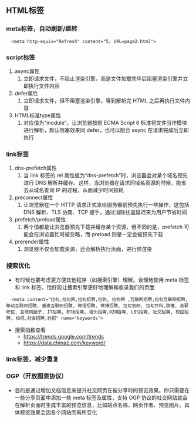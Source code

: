 ## HTML标签

### meta标签，自动刷新/跳转

```
  <meta http-equiv="Refresh" content="5; URL=page2.html">
```


### script标签

1. async属性
   1. 立即请求文件，不阻止渲染引擎，而是文件加载完毕后阻塞渲染引擎并立即执行文件内容
2. defer属性
   1. 立即请求文件，但不阻塞渲染引擎，等到解析完 HTML 之后再执行文件内容
3. HTML标准type属性
   1. 对应值为“module”。让浏览器按照 ECMA Script 6 标准将文件当作模块进行解析，默认阻塞效果同 defer，也可以配合 async 在请求完成后立即执行


### link标签

1. dns-prefetch属性
   1. 当 link 标签的 rel 属性值为“dns-prefetch”时，浏览器会对某个域名预先进行 DNS 解析并缓存。这样，当浏览器在请求同域名资源的时候，能省去从域名查询 IP 的过程，从而减少时间损耗
2. preconnect属性
   1. 让浏览器在一个 HTTP 请求正式发给服务器前预先执行一些操作，这包括 DNS 解析、TLS 协商、TCP 握手，通过消除往返延迟来为用户节省时间
3. prefetch/preload属性
   1. 两个值都是让浏览器预先下载并缓存某个资源，但不同的是，prefetch 可能会在浏览器忙时被忽略，而 preload 则是一定会被预先下载
4. prerender属性
   1. 浏览器不仅会加载资源，还会解析执行页面，进行预渲染


### 搜索优化

- 有时候也要考虑更方便其他程序（如搜索引擎）理解。合理地使用 meta 标签和 link 标签，恰好能让搜索引擎更好地理解和收录我们的页面

```
  <meta content="拉勾,拉勾网,拉勾招聘,拉钩, 拉钩网 ,互联网招聘,拉勾互联网招聘, 移动互联网招聘, 垂直互联网招聘, 微信招聘, 微博招聘, 拉勾官网, 拉勾百科,跳槽, 高薪职位, 互联网圈子, IT招聘, 职场招聘, 猎头招聘,O2O招聘, LBS招聘, 社交招聘, 校园招聘, 校招,社会招聘,社招" name="keywords">
```

- 搜索指数查看
  - https://trends.google.com/trends
  - https://data.chinaz.com/keyword/


### link标签，减少重复


### OGP（开放图表协议）

- 目的是通过增加文档信息来提升社交网页在被分享时的预览效果。你只需要在一些分享页面中添加一些 meta 标签及属性，支持 OGP 协议的社交网站就会在解析页面时生成丰富的预览信息，比如站点名称、网页作者、预览图片。具体预览效果会因各个网站而有所变化
